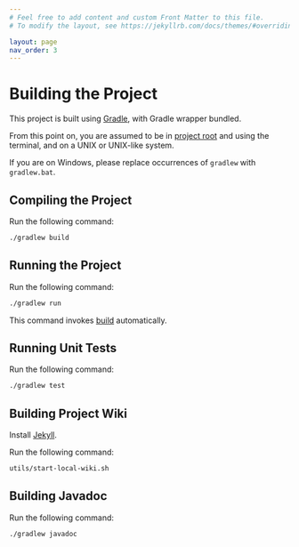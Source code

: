 ```yaml
---
# Feel free to add content and custom Front Matter to this file.
# To modify the layout, see https://jekyllrb.com/docs/themes/#overriding-theme-defaults

layout: page
nav_order: 3
---
```


# Building the Project

This project is built using [Gradle](https://gradle.org), with Gradle wrapper
bundled.

From this point on, you are assumed to be in [project root](http://powersagitar.github.io/ics4u/#project-root)
and using the terminal, and on a UNIX or UNIX-like system.

If you are on Windows, please replace occurrences of `gradlew` with `gradlew.bat`.

## Compiling the Project

Run the following command:

```zsh
./gradlew build
```

## Running the Project

Run the following command:

```zsh
./gradlew run
```

This command invokes [build](#compiling-the-project) automatically.

## Running Unit Tests

Run the following command:

```zsh
./gradlew test
```

## Building Project Wiki

Install [Jekyll](https://jekyllrb.com/docs/installation/).

Run the following command:

```zsh
utils/start-local-wiki.sh
```

## Building Javadoc

Run the following command:

```zsh
./gradlew javadoc
```
